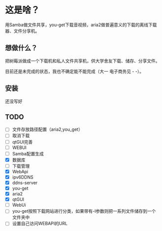 # 这是啥？
用Samba做文件共享，you-get下载音视频，aria2做普遍意义的下载的离线下载器、文件分享机。

## 想做什么？
把树莓派做成一个下载机和私人文件共享机，供大学舍友下载、储存、分享文件。

目前还是未完成的状态，我也不确定能不能完成（大一 电子商务见 - -）。



## 安装
还没写好

## TODO
- [ ] 文件存放路径配置（aria2,you_get）
- [ ] 取消下载
- [ ] qtGUI完善
- [ ] WEBUI
- [ ] Samba配置生成
- [x] 数据库
- [ ] 下载管理
- [x] WebApi
- [x] ipv6DDNS  
- [x] ddns-server
- [x] you-get
- [x] aria2
- [x] qtGUI
- [ ] WebUi
- [ ] you-get按照下载网站进行分类，如果带有-l参数则把一系列文件储存到一个文件夹中
- [ ] 设置自己访问WEBAPI的URL